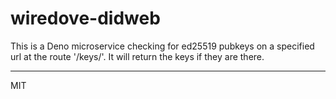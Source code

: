 # wiredove-didweb

This is a Deno microservice checking for ed25519 pubkeys on a specified url at the route '/keys/'. It will return the keys if they are there.

---
MIT
